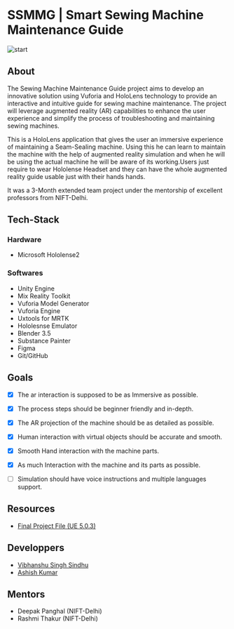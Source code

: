 # SSMMG | Smart Sewing Machine Maintenance Guide

![start](https://github.com/XROS-X-NIFT/SSMMG/assets/68684226/d15b97d6-c4c2-433e-9aaa-3183a7db56e5)

## About

The Sewing Machine Maintenance Guide project aims to develop an innovative solution using Vuforia and HoloLens technology to provide an interactive and intuitive guide for sewing machine maintenance. The project will leverage augmented reality (AR) capabilities to enhance the user experience and simplify the process of troubleshooting and maintaining sewing machines.

This is a HoloLens application that gives the user an immersive experience of maintaining a Seam-Sealing machine. Using this he can learn to maintain the machine with the help of augmented reality simulation and when he will be using the actual machine he will be aware of its working.Users just require to wear Hololense Headset and they can have the whole augmented reality guide usable just with their hands hands.  

It was a 3-Month extended team project under the mentorship of excellent professors from NIFT-Delhi.

## Tech-Stack

### Hardware
* Microsoft Hololense2

### Softwares
* Unity Engine
* Mix Reality Toolkit
* Vuforia Model Generator
* Vuforia Engine
* Uxtools for MRTK
* Hololesnse Emulator
* Blender 3.5
* Substance Painter
* Figma
* Git/GitHub

## Goals
- [x] The ar interaction is supposed to be as Immersive as possible.
- [x] The process steps should be beginner friendly and in-depth.
- [x] The AR projection of the machine should be as detailed as possible.
- [x] Human interaction with virtual objects should be accurate and smooth.
- [x] Smooth Hand interaction with the machine parts.
- [x] As much Interaction with the machine and its parts as possible.
- [ ] Simulation should have voice instructions and multiple languages support.


## Resources 
* [Final Project File (UE 5.0.3) ](https://drive.google.com/file/d/1lBR6M4iE_bS65dM8P2kY6t3KqMlhspxr/view?usp=sharing)

## Developpers
* [Vibhanshu Singh Sindhu](https://github.com/vibhanshusindhu)
* [Ashish Kumar](https://github.com/Ashish11828)

## Mentors
* Deepak Panghal (NIFT-Delhi)
* Rashmi Thakur (NIFT-Delhi)

